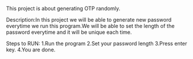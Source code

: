 This project is about generating OTP randomly.

Description:In this project we will be able to generate new password everytime we run this
            program.We will be able to set the length of the password everytime and it will 
            be unique each time.
           
Steps to RUN:
1.Run the program
2.Set your password length
3.Press enter key.
4.You are done.

